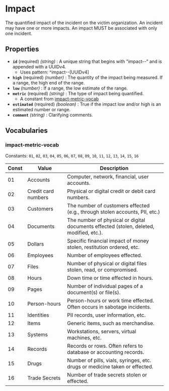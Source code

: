 # Impact

The quantified impact of the incident on the victim organization. An incident may have one or more impacts. An impact MUST be associated with only one incident.

## Properties

- **`id`** (required) *(string)* : A unique string that begins with "impact--" and is appended with a UUIDv4.
	- Uses pattern: ^impact--[UUIDv4]
- **`high`** (required) *(number)* : The quantity of the impact being measured. If a range, the high end of the range.
- **`low`** *(number)* : If a range, the low estimate of the range.
- **`metric`** (required) *(string)* : The type of impact being quantified.
	- A constant from [impact-metric-vocab](#impact-metric-vocab)
- **`estimated`** (required) *(boolean)* : True if the impact low and/or high is an estimated number or range.
- **`comment`** *(string)* : Clarifying comments.

## Vocabularies

### impact-metric-vocab

Constants: `01`, `02`, `03`, `04`, `05`, `06`, `07`, `08`, `09`, `10`, `11`, `12`, `13`, `14`, `15`, `16`

| Const | Value | Description |
| --- | --- | --- |
| 01 | Accounts | Computer, network, financial, user accounts.|
| 02 | Credit card numbers | Physical or digital credit or debit card numbers.|
| 03 | Customers | The number of customers effected (e.g., through stolen accounts, PII, etc.)|
| 04 | Documents | The number of physical or digital documents effected (stolen, deleted, modified, etc.).|
| 05 | Dollars | Specific financial impact of money stolen, restitution ordered, etc.|
| 06 | Employees | Number of employees effected.|
| 07 | Files | Number of physical or digital files stolen, read, or compromised.|
| 08 | Hours | Down time or time effected in hours.|
| 09 | Pages | Number of individual pages of a document(s) or file(s).|
| 10 | Person-hours | Person-hours or work time effected. Often occurs in sabotage incidents.|
| 11 | Identities | PII records, user information, etc.|
| 12 | Items | Generic items, such as merchandise.|
| 13 | Systems | Workstations, servers, virtual machines, etc.|
| 14 | Records | Records or rows. Often refers to database or accounting records.|
| 15 | Drugs | Number of pills, vials, syringes, etc. drugs or medicine taken or effected.|
| 16 | Trade Secrets | Number of trade secrets stolen or effected.|
